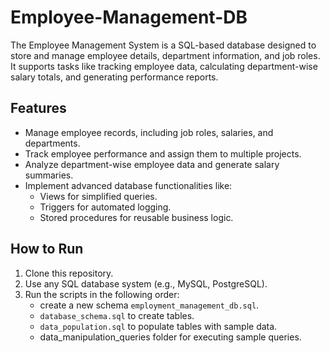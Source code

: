 # Employee-Management-DB
The Employee Management System is a SQL-based database designed to store and manage employee details, department information, and job roles. It supports tasks like tracking employee data, calculating department-wise salary totals, and generating performance reports.

## Features
- Manage employee records, including job roles, salaries, and departments.
- Track employee performance and assign them to multiple projects.
- Analyze department-wise employee data and generate salary summaries.
- Implement advanced database functionalities like:
  - Views for simplified queries.
  - Triggers for automated logging.
  - Stored procedures for reusable business logic.

## How to Run
1. Clone this repository.
2. Use any SQL database system (e.g., MySQL, PostgreSQL).
3. Run the scripts in the following order:
   - create a new schema `employment_management_db.sql`.
   - `database_schema.sql` to create tables.
   - `data_population.sql` to populate tables with sample data.
   - data_manipulation_queries folder for executing sample queries.


